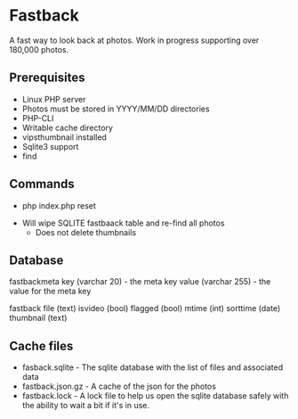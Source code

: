 Fastback
========

A fast way to look back at photos. Work in progress supporting over 180,000 photos.

Prerequisites
-------------

* Linux PHP server
* Photos must be stored in YYYY/MM/DD directories
* PHP-CLI
* Writable cache directory
* vipsthumbnail installed
* Sqlite3 support
* find

Commands
--------

* php index.php reset
 - Will wipe SQLITE fastbaack table and re-find all photos
	- Does not delete thumbnails


Database 
--------

fastbackmeta
	key (varchar 20) - the meta key
	value (varchar 255) - the value for the meta key

fastback
	file (text)
	isvideo (bool)
	flagged (bool)
	mtime (int)
	sorttime (date)
	thumbnail (text)


Cache files
-----------
* fasback.sqlite - The sqlite database with the list of files and associated data
* fastback.json.gz - A cache of the json for the photos
* fastback.lock - A lock file to help us open the sqlite database safely with the ability to wait a bit if it's in use.

